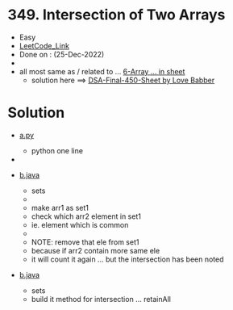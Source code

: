 # 349. Intersection of Two Arrays

- Easy
- [LeetCode_Link](https://leetcode.com/problems/intersection-of-two-arrays/)
- Done on : (25-Dec-2022)
-
- all most same as / related to ... [6-Array ... in sheet](https://docs.google.com/spreadsheets/d/1-tJhKLvCRnb4KHBgQsDFLWERWeFerVZQaVP1v12COuQ/edit)
  - solution here ==> [DSA-Final-450-Sheet by Love Babber](https://github.com/withrvr/DSA-Final-450-Sheet)

# Solution

- [a.py](./a.py)
  - python one line
-
- [b.java](./b.java)
  - sets
  -
  - make arr1 as set1
  - check which arr2 element in set1
  - ie. element which is common
  -
  - NOTE: remove that ele from set1
  - because if arr2 contain more same ele
  - it will count it again ... but the intersection has been noted

- [b.java](./b.java)
  - sets
  - build it method for intersection ... retainAll

